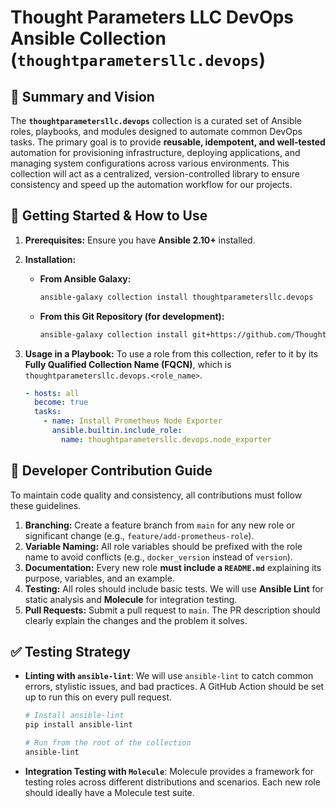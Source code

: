 # Thought Parameters LLC DevOps Ansible Collection (`thoughtparametersllc.devops`)

## 📜 Summary and Vision

The **`thoughtparametersllc.devops`** collection is a curated set of Ansible roles, playbooks, and modules designed to automate common DevOps tasks. The primary goal is to provide **reusable, idempotent, and well-tested** automation for provisioning infrastructure, deploying applications, and managing system configurations across various environments. This collection will act as a centralized, version-controlled library to ensure consistency and speed up the automation workflow for our projects.

## 🚀 Getting Started & How to Use

1.  **Prerequisites:** Ensure you have **Ansible 2.10+** installed.

2.  **Installation:**

      * **From Ansible Galaxy:**
        ```bash
        ansible-galaxy collection install thoughtparametersllc.devops
        ```
      * **From this Git Repository (for development):**
        ```bash
        ansible-galaxy collection install git+https://github.com/ThoughtParameters/ansible.devops.collection.git
        ```

3.  **Usage in a Playbook:**
    To use a role from this collection, refer to it by its **Fully Qualified Collection Name (FQCN)**, which is `thoughtparametersllc.devops.<role_name>`.

    ```yaml
    - hosts: all
      become: true
      tasks:
        - name: Install Prometheus Node Exporter
          ansible.builtin.include_role:
            name: thoughtparametersllc.devops.node_exporter
     ```

## 🧬 Developer Contribution Guide

To maintain code quality and consistency, all contributions must follow these guidelines.

1.  **Branching:** Create a feature branch from `main` for any new role or significant change (e.g., `feature/add-prometheus-role`).
2.  **Variable Naming:** All role variables should be prefixed with the role name to avoid conflicts (e.g., `docker_version` instead of `version`).
3.  **Documentation:** Every new role **must include a `README.md`** explaining its purpose, variables, and an example.
4.  **Testing:** All roles should include basic tests. We will use **Ansible Lint** for static analysis and **Molecule** for integration testing.
5.  **Pull Requests:** Submit a pull request to `main`. The PR description should clearly explain the changes and the problem it solves.

## ✅ Testing Strategy

  * **Linting with `ansible-lint`**:
    We will use `ansible-lint` to catch common errors, stylistic issues, and bad practices. A GitHub Action should be set up to run this on every pull request.

    ```bash
    # Install ansible-lint
    pip install ansible-lint

    # Run from the root of the collection
    ansible-lint
    ```

  * **Integration Testing with `Molecule`**:
    Molecule provides a framework for testing roles across different distributions and scenarios. Each new role should ideally have a Molecule test suite.
